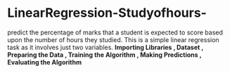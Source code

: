 # LinearRegression-Studyofhours-
predict the percentage of marks that a student is expected to score based upon the number of hours they studied.
This is a simple linear regression task as it involves just two variables.
**Importing Libraries ,
Dataset ,
Preparing the Data ,
Training the Algorithm ,
Making Predictions ,
Evaluating the Algorithm**

